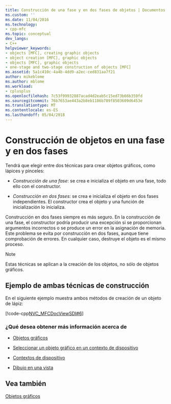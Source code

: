 ```yaml
---
title: Construcción de una fase y en dos fases de objetos | Documentos de Microsoft
ms.custom: ''
ms.date: 11/04/2016
ms.technology:
- cpp-mfc
ms.topic: conceptual
dev_langs:
- C++
helpviewer_keywords:
- objects [MFC], creating graphic objects
- object creation [MFC], graphic objects
- objects [MFC], graphic objects
- one-stage and two-stage construction of objects [MFC]
ms.assetid: 5a1c410c-4a4b-4dd9-a2ec-ced831aa7f21
author: mikeblome
ms.author: mblome
ms.workload:
- cplusplus
ms.openlocfilehash: 7c53f99932887acad4d2eab5c15ed73b66b359fd
ms.sourcegitcommit: 76b7653ae443a2b8eb1186b789f8503609d6453e
ms.translationtype: MT
ms.contentlocale: es-ES
ms.lasthandoff: 05/04/2018
---
```

# <a name="one-stage-and-two-stage-construction-of-objects"></a>Construcción de objetos en una fase y en dos fases
Tendrá que elegir entre dos técnicas para crear objetos gráficos, como lápices y pinceles:  
  
-   *Construcción de una fase*: se crea e inicializa el objeto en una fase, todo ello con el constructor.  
  
-   *Construcción en dos fases*: se crea e inicializa el objeto en dos fases independientes. El constructor crea el objeto y una función de inicialización lo inicializa.  
  
 Construcción en dos fases siempre es más seguro. En la construcción de una fase, el constructor podría producir una excepción si se proporcionan argumentos incorrectos o se produce un error en la asignación de memoria. Este problema se evita por construcción en dos fases, aunque tiene comprobación de errores. En cualquier caso, destruye el objeto es el mismo proceso.  
  
> [!NOTE]
>  Estas técnicas se aplican a la creación de los objetos, no sólo de objetos gráficos.  
  
## <a name="example-of-both-construction-techniques"></a>Ejemplo de ambas técnicas de construcción  
 En el siguiente ejemplo muestra ambos métodos de creación de un objeto de lápiz:  
  
 [!code-cpp[NVC_MFCDocViewSDI#6](../mfc/codesnippet/cpp/one-stage-and-two-stage-construction-of-objects_1.cpp)]  
  
### <a name="what-do-you-want-to-know-more-about"></a>¿Qué desea obtener más información acerca de  
  
-   [Objetos gráficos](../mfc/graphic-objects.md)  
  
-   [Seleccionar un objeto gráfico en un contexto de dispositivo](../mfc/selecting-a-graphic-object-into-a-device-context.md)  
  
-   [Contextos de dispositivo](../mfc/device-contexts.md)  
  
-   [Dibujo en una vista](../mfc/drawing-in-a-view.md)  
  
## <a name="see-also"></a>Vea también  
 [Objetos gráficos](../mfc/graphic-objects.md)

